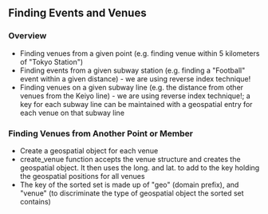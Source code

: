 ## Finding Events and Venues

### Overview

- Finding venues from a given point (e.g. finding venue within 5 kilometers of "Tokyo Station")
- Finding events from a given subway station (e.g. finding a "Football" event within a given distance) - we are using reverse index technique!
- Finding venues on a given subway line (e.g. the distance from other venues from the Keiyo line) - we are using reverse index technique!; a key for each subway line can be maintained with a geospatial entry for each venue on that subway line

### Finding Venues from Another Point or Member

- Create a geospatial object for each venue
- create_venue function accepts the venue structure and creates the geospatial object. It then uses the long. and lat. to add to the key holding the geospatial positions for all venues
- The key of the sorted set is made up of "geo" (domain prefix), and "venue" (to discriminate the type of geospatial object the sorted set contains)
